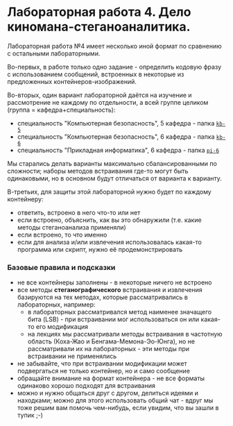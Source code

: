 # Лабораторная работа 4. Дело киномана-стеганоаналитика.

Лабораторная работа №4 имеет несколько иной формат по сравнению с остальными лабораторными.

Во-первых, в работе только одно задание - определить кодовую фразу с использованием сообщений, встроенных в некоторые из предложенных контейнеров-изображений.

Во-вторых, один вариант лабораторной даётся на изучение и рассмотрение не каждому по отдельности, а всей группе целиком (группа = кафедра+специальность):

- специальность "Компьютерная безопасность", 5 кафедра - папка [`kb-5`](./kb-5)
- специальность "Компьютерная безопасность", 6 кафедра - папка [`kb-6`](./kb-6)
- специальность "Прикладная информатика", 6 кафедра - папка [`pi-6`](./pi-6)

Мы старались делать варианты максимально сбалансированными по сложности; наборы методов встраивания где-то могут быть одинаковыми, но в основном будут отличаться от варианта к варианту.

В-третьих, для защиты этой лабораторной нужно будет по каждому контейнеру:

- ответить, встроено в него что-то или нет
- если встроено, объяснить, как вы это обнаружили (т.е. какие методы стеганоанализа применяли)
- если встроено, то что именно
- если для анализа и/или извлечения использовалась какая-то программа или скрипт, нужно её продемонстрировать

### Базовые правила и подсказки

- не все контейнеры заполнены - в некоторые ничего не встроено
- все методы **стеганографического** встраивания и извлечения базируются на тех методах, которые рассматривались в лабораторных, например:
  - в лабораторных рассматривался метод наименее значащего бита (LSB) - при встраивании мог использоваться он или какая-то его модификация
  - на лекциях мы рассматривали методы встраивания в частотную область (Коха-Жао и Бенгама-Мемона-Эо-Юнга), но не рассматривали их на лабораторных - эти методы при встраивании не применялись
- не забывайте, что при встраивании модификации может подвергаться не только контейнер, но и само сообщение
- обращайте внимание на формат контейнера - не все форматы одинаково хорошо подходят для встраивания
- можно и нужно общаться друг с другом, делиться идеями и находками; можно для этого использовать общий чат - вдруг мы тоже решим вам помочь чем-нибудь, если увидим, что вы зашли в тупик ;-)
